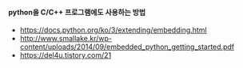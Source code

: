 #### python을 C/C++ 프로그램에도 사용하는 방법

-   https://docs.python.org/ko/3/extending/embedding.html
-   http://www.smallake.kr/wp-content/uploads/2014/09/embedded_python_getting_started.pdf
-   https://del4u.tistory.com/21
